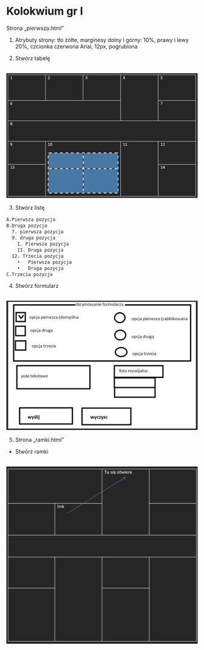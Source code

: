 # Kolokwium gr I

Strona „pierwsza.html”

1.	Atrybuty strony: tło żółte, marginesy dolny i górny: 10%, prawy i lewy 20%, czcionka czerwona Arial, 12px, pogrubiona
   
2.	Stwórz tabelę

<br>![](img/kol1v7.png)

3.	Stwórz listę
```
A.Pierwsza pozycja
B.Druga pozycja
  7. pierwsza pozycja
  9. druga pozycja	
  	I. Pierwsza pozycja	
  	II. Druga pozycja
  12. Trzecia pozycja
    •	Pierwsza pozycja
    •	Druga pozycja
C.Trzecia pozycja
```
4.	Stwórz formularz

<br>![](img/kol1v8.png)

5. Strona „ramki.html”

- Stwórz ramki

<br>![](img/kol1v9.png)
